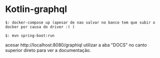 # Kotlin-graphql

```
$: docker-compose up (apesar de nao salvar no banco tem que subir o docker por causa do driver :( )

$: mvn spring-boot:run
```

acesar http://localhost:8080/graphiql
utilizar a aba "DOCS" no canto superior direto para ver a documentação.

